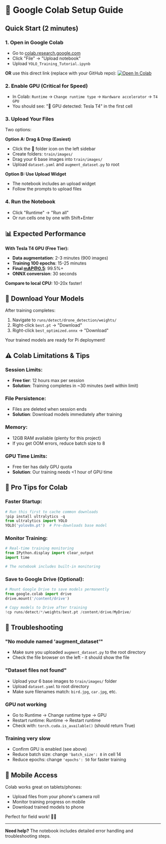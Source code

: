 # 🌟 Google Colab Setup Guide

## Quick Start (2 minutes)

### 1. **Open in Google Colab**
- Go to [colab.research.google.com](https://colab.research.google.com/)
- Click "File" → "Upload notebook" 
- Upload `YOLO_Training_Tutorial.ipynb`

**OR** use this direct link (replace with your GitHub repo):
[![Open In Colab](https://colab.research.google.com/assets/colab-badge.svg)](https://colab.research.google.com/github/YOUR_USERNAME/YOUR_REPO/blob/main/YOLO_Training_Tutorial.ipynb)

### 2. **Enable GPU (Critical for Speed)**
- In Colab: `Runtime` → `Change runtime type` → `Hardware accelerator` → `T4 GPU`
- You should see: "🚀 GPU detected: Tesla T4" in the first cell

### 3. **Upload Your Files**
Two options:

**Option A: Drag & Drop (Easiest)**
- Click the 📁 folder icon on the left sidebar
- Create folders: `train/images/`  
- Drag your 6 base images into `train/images/`
- Upload `dataset.yaml` and `augment_dataset.py` to root

**Option B: Use Upload Widget**
- The notebook includes an upload widget
- Follow the prompts to upload files

### 4. **Run the Notebook**
- Click "Runtime" → "Run all" 
- Or run cells one by one with Shift+Enter

## 📊 Expected Performance

**With Tesla T4 GPU (Free Tier):**
- **Data augmentation**: 2-3 minutes (900 images)  
- **Training 100 epochs**: 15-25 minutes
- **Final mAP@0.5**: 99.5%+
- **ONNX conversion**: 30 seconds

**Compare to local CPU:** 10-20x faster!

## 💾 Download Your Models

After training completes:
1. Navigate to `runs/detect/drone_detection/weights/`
2. Right-click `best.pt` → "Download"
3. Right-click `best_optimized.onnx` → "Download"

Your trained models are ready for Pi deployment!

## ⚠️ Colab Limitations & Tips

### **Session Limits:**
- **Free tier**: 12 hours max per session
- **Solution**: Training completes in ~30 minutes (well within limit)

### **File Persistence:**
- Files are deleted when session ends
- **Solution**: Download models immediately after training

### **Memory:**
- 12GB RAM available (plenty for this project)
- If you get OOM errors, reduce batch size to 8

### **GPU Time Limits:**
- Free tier has daily GPU quota
- **Solution**: Our training needs <1 hour of GPU time

## 🚀 Pro Tips for Colab

### **Faster Startup:**
```python
# Run this first to cache common downloads
!pip install ultralytics -q
from ultralytics import YOLO
YOLO('yolov8n.pt')  # Pre-downloads base model
```

### **Monitor Training:**
```python
# Real-time training monitoring
from IPython.display import clear_output
import time

# The notebook includes built-in monitoring
```

### **Save to Google Drive (Optional):**
```python
# Mount Google Drive to save models permanently  
from google.colab import drive
drive.mount('/content/drive')

# Copy models to Drive after training
!cp runs/detect/*/weights/best.pt /content/drive/MyDrive/
```

## 🔧 Troubleshooting

### **"No module named 'augment_dataset'"**
- Make sure you uploaded `augment_dataset.py` to the root directory
- Check the file browser on the left - it should show the file

### **"Dataset files not found"**
- Upload your 6 base images to `train/images/` folder
- Upload `dataset.yaml` to root directory
- Make sure filenames match: `bird.jpg`, `car.jpg`, etc.

### **GPU not working**
- Go to Runtime → Change runtime type → GPU
- Restart runtime: Runtime → Restart runtime
- Check with: `torch.cuda.is_available()` (should return True)

### **Training very slow**
- Confirm GPU is enabled (see above)
- Reduce batch size: change `'batch_size': 8` in cell 14
- Reduce epochs: change `'epochs': 50` for faster training

## 📱 Mobile Access

Colab works great on tablets/phones:
- Upload files from your phone's camera roll  
- Monitor training progress on mobile
- Download trained models to phone

Perfect for field work! 📸🚁

---

**Need help?** The notebook includes detailed error handling and troubleshooting steps.
